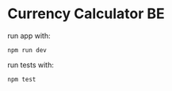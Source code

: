 
# Currency Calculator BE


run app with:
```
npm run dev
```
run tests with:
```
npm test
```
```

